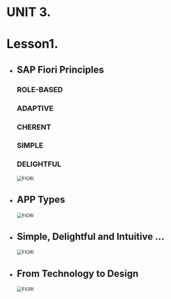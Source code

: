 # UNIT 3. 





# Lesson1. 



* ## SAP Fiori Principles

  ### ROLE-BASED 

  ### ADAPTIVE

  ### CHERENT

  ### SIMPLE

  ### DELIGHTFUL

  

  <img src="img/FIORI1.png" alt="FIORI" style="zoom:75%;" />





* ## APP Types

  <img src="img/FIORI2.png" alt="FIORI" style="zoom:75%;" />







* ## Simple, Delightful and Intuitive ...

  <img src="img/FIORI3.png" alt="FIORI" style="zoom:75%;" />





* ## From Technology to Design

  <img src="img/FIORI4.png" alt="FIORI" style="zoom:75%;" />